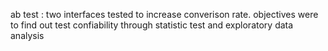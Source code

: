 ab test : two interfaces tested to increase converison rate.
objectives were to find out test confiability through statistic test and exploratory data analysis
